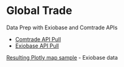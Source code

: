 # Global Trade 

Data Prep with Exiobase and Comtrade APIs

- [Comtrade API Pull](comtrade)
- [Exiobase API Pull](exiobase)

[Resulting Plotly map sample](plotly) - Exiobase data